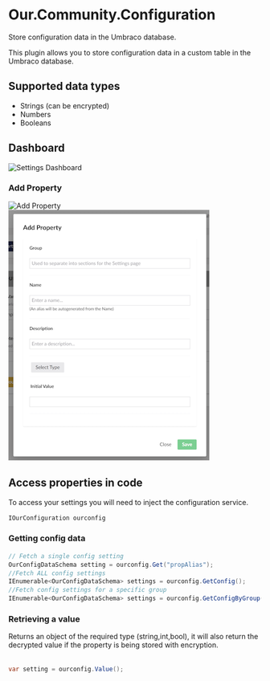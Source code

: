 # Our.Community.Configuration
Store configuration data in the Umbraco database.

This plugin allows you to store configuration data in a custom table in the Umbraco database. 

## Supported data types
- Strings (can be encrypted)
- Numbers
- Booleans

## Dashboard
![Settings Dashboard](https://raw.githubusercontent.com/huwred/Our.Community.Configuration//Documentation/images/dashboard.png)

### Add Property
![Add Property](https://raw.githubusercontent.com/huwred/Our.Community.Configuration//Documentation/images/overlay.png)
<img src="/Documentation/images/overlay.png" width="400" alt="Add Property" title="Add property dialog"/>


## Access properties in code
To access your settings you will need to inject the configuration service.
```csharp
IOurConfiguration ourconfig
```

### Getting config data
```csharp
// Fetch a single config setting
OurConfigDataSchema setting = ourconfig.Get("propAlias"); 
//Fetch ALL config settings
IEnumerable<OurConfigDataSchema> settings = ourconfig.GetConfig(); 
//Fetch config settings for a specific group
IEnumerable<OurConfigDataSchema> settings = ourconfig.GetConfigByGroup("TESTGROUP") 
```

### Retrieving a value
Returns an object of the required type (string,int,bool), it will also return the decrypted value if the property is being stored with encryption.
```csharp

var setting = ourconfig.Value();

```
